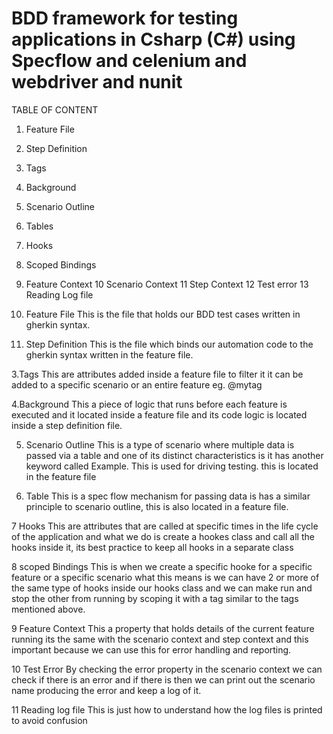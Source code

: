 # BDD framework for testing applications in Csharp (C#) using Specflow and celenium and webdriver and nunit

TABLE OF CONTENT

1. Feature File 
2. Step Definition
3. Tags 
4. Background
5. Scenario Outline 
6. Tables
7. Hooks 
8. Scoped Bindings 
9. Feature Context 
10 Scenario Context 
11 Step Context 
12 Test error 
13 Reading Log file

1. Feature File
This is the file that holds our BDD test cases written in gherkin syntax. 

2. Step Definition
This is the file which binds our automation code to the gherkin syntax written in the feature file. 

3.Tags 
This are attributes added inside a feature file to filter it it can be added to a specific  scenario or an entire feature eg. @mytag

4.Background
This a piece of logic that runs before each feature is executed and it located inside a feature file and its code logic is located inside a step definition file.

5. Scenario Outline 
This is a type of scenario where multiple data is passed via a table and one of its distinct characteristics is it has another keyword called Example. This is used for driving testing. this is located in the feature file 

6. Table 
This is a spec flow mechanism for passing data is has a similar principle to scenario outline, this is also located in a feature file. 

7 Hooks 
This are attributes that are called at specific times in the life cycle of the application 
and what we do is create a hookes class and call all the hooks inside it, its best practice to keep all hooks in a separate class 

8 scoped Bindings 
This is when we create a specific hooke for a specific feature or a specific scenario 
what this means is we can have 2 or more of the same type of hooks inside our hooks class 
and we can make run and stop the other from running by scoping it with a tag similar to the tags mentioned above. 

9 Feature Context 
This a property that holds details of the current feature running its the same with the scenario context and step context and this important because we can use this for error handling and reporting. 

10 Test Error
By checking the error property in the scenario context we can check if there is an error and if there is then we can print out the scenario name producing the error and keep a log of it. 

11 Reading log file 
This is just how to understand how the log files is printed to avoid confusion 




